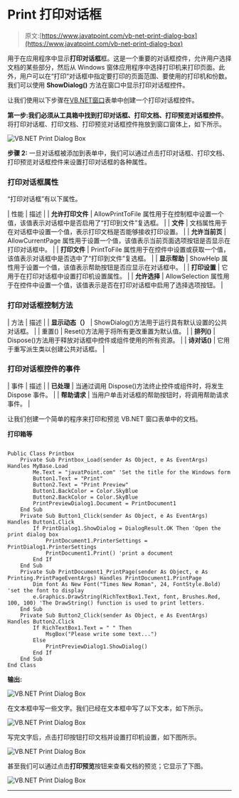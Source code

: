 # Print 打印对话框

> 原文:[https://www.javatpoint.com/vb-net-print-dialog-box](https://www.javatpoint.com/vb-net-print-dialog-box)

用于在应用程序中显示**打印对话框**框。这是一个重要的对话框控件，允许用户选择文档的某些部分，然后从 Windows 窗体应用程序中选择打印机来打印页面。此外，用户可以在“打印”对话框中指定要打印的页面范围、要使用的打印机和份数。我们可以使用 **ShowDialog()** 方法在窗口中显示打印对话框控件。

让我们使用以下步骤在[VB.NET](https://www.javatpoint.com/vb-net)[窗口](https://www.javatpoint.com/windows)表单中创建一个打印对话框控件。

**第一步:**我们必须从工具箱中找到**打印对话框、打印文档、打印预览对话框控件**。将打印对话框、打印文档、打印预览对话框控件拖放到窗口窗体上，如下所示。

![VB.NET Print Dialog Box](../Images/60ffff314f7adc01154fc712c75bb915.png)

**步骤 2:** 一旦对话框被添加到表单中，我们可以通过点击打印对话框、打印文档、打印预览对话框控件来设置打印对话框的各种属性。

### 打印对话框属性

“打印对话框”有以下属性。

| 性能 | 描述 |
| **允许打印文件** | AllowPrintToFile 属性用于在控制框中设置一个值，该值表示对话框中是否启用了“打印到文件”复选框。 |
| **文件** | 文档属性用于在对话框中设置一个值，表示打印文档是否能够接收打印设置。 |
| **允许当前页** | AllowCurrentPage 属性用于设置一个值，该值表示当前页面选项按钮是否显示在打印对话框中。 |
| **打印文件** | PrintToFile 属性用于在控件中设置或获取一个值，该值表示对话框中是否选中了“打印到文件”复选框。 |
| **显示帮助** | ShowHelp 属性用于设置一个值，该值表示帮助按钮是否应显示在对话框中。 |
| **打印设置** | 它用于在打印对话框中设置打印机设置属性。 |
| **允许选择** | AllowSelection 属性用于在控件中设置一个值，该值表示是否在打印对话框中启用了选择选项按钮。 |

### 打印对话框控制方法

| 方法 | 描述 |
| **显示动态（）** | ShowDialog()方法用于运行具有默认设置的公共对话框。 |
| 重置() | Reset()方法用于将所有更改重置为默认值。 |
| **排列()** | Dispose()方法用于释放对话框中控件或组件使用的所有资源。 |
| **诗对话()** | 它用于重写派生类以创建公共对话框。 |

### 打印对话框控件的事件

| 事件 | 描述 |
| **已处理** | 当通过调用 Dispose()方法终止控件或组件时，将发生 Dispose 事件。 |
| **帮助请求** | 当用户单击对话框的帮助按钮时，将调用帮助请求事件。 |

让我们创建一个简单的程序来打印和预览 VB.NET 窗口表单中的文档。

**打印箱等**

```

Public Class Printbox
    Private Sub Printbox_Load(sender As Object, e As EventArgs) Handles MyBase.Load
        Me.Text = "javatPoint.com" 'Set the title for the Windows form
        Button1.Text = "Print"
        Button2.Text = "Print Preview"
        Button1.BackColor = Color.SkyBlue
        Button2.BackColor = Color.SkyBlue
        PrintPreviewDialog1.Document = PrintDocument1
    End Sub
    Private Sub Button1_Click(sender As Object, e As EventArgs) Handles Button1.Click
        If PrintDialog1.ShowDialog = DialogResult.OK Then 'Open the print dialog box
            PrintDocument1.PrinterSettings = PrintDialog1.PrinterSettings
            PrintDocument1.Print() 'print a document
        End If
    End Sub
    Private Sub PrintDocument1_PrintPage(sender As Object, e As Printing.PrintPageEventArgs) Handles PrintDocument1.PrintPage
        Dim font As New Font("Times New Roman", 24, FontStyle.Bold) 'set the font to display
        e.Graphics.DrawString(RichTextBox1.Text, font, Brushes.Red, 100, 100) 'The DrawString() function is used to print letters.
    End Sub
    Private Sub Button2_Click(sender As Object, e As EventArgs) Handles Button2.Click
        If RichTextBox1.Text = " " Then
            MsgBox("Please write some text...")
        Else
            PrintPreviewDialog1.ShowDialog()
        End If
    End Sub
End Class

```

**输出:**

![VB.NET Print Dialog Box](../Images/0467e858c5f7569fc5cfb9cf3223a12a.png)

在文本框中写一些文字。我们已经在文本框中写了以下文本，如下所示。

![VB.NET Print Dialog Box](../Images/a3cadf1469c66c7e9420050e7fa02dc7.png)

写完文字后，点击打印按钮打印文档并设置打印机设置，如下图所示。

![VB.NET Print Dialog Box](../Images/915e9c96f8cc2cf3018392ffebd52c1a.png)

甚至我们可以通过点击**打印预览**按钮来查看文档的预览；它显示了下图。

![VB.NET Print Dialog Box](../Images/7fafc767dc45919f1bec594a46015551.png)

* * *